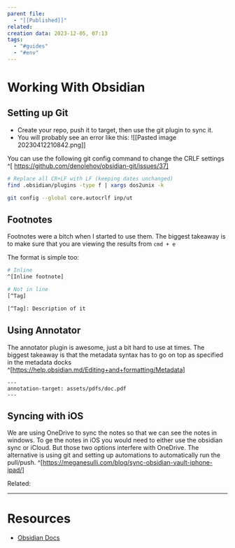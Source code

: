 ```yaml
---
parent file:
  - "[[Published]]"
related: 
creation data: 2023-12-05, 07:13
tags:
  - "#guides"
  - "#env"
---
```


# Working With Obsidian

## Setting up Git
- Create your repo, push it to target, then use the git plugin to sync it.
- You will probably see an error like this:
![[Pasted image 20230412210842.png]]

You can use the following git config command to change the CRLF settings ^[ https://github.com/denolehov/obsidian-git/issues/37]


```bash
# Replace all CR+LF with LF (keeping dates unchanged)
find .obsidian/plugins -type f | xargs dos2unix -k

git config --global core.autocrlf inp/ut
```

## Footnotes
Footnotes were a bitch when I started to use them. The biggest takeaway is to make sure that you are viewing the results from `cmd + e`

The format is simple too:
```bash
# Inline
^[Inline footnote]

# Not in line
[^Tag]

[^Tag]: Description of it
```

## Using Annotator
The annotator plugin is awesome, just a bit hard to use at times. The biggest takeaway is that the  metadata syntax has to go on top as specified in the metadata docks ^[https://help.obsidian.md/Editing+and+formatting/Metadata]

```
--- 
annotation-target: assets/pdfs/doc.pdf
---
```

## Syncing with iOS 
We are using OneDrive to sync the notes so that we can see the notes in windows. To ge the notes in iOS you would need to either use the obsidian sync or iCloud. But those two options interfere with OneDrive. The alternative is using git and setting up automations to automatically run the pull/push. ^[https://meganesulli.com/blog/sync-obsidian-vault-iphone-ipad/]


Related:

---
# Resources
- [Obsidian Docs](https://help.obsidian.md/Obsidian/Index)
